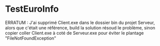 # TestEuroInfo

ERRATUM : J'ai supprimé Client.exe dans le dossier bin du projet Serveur, alors que c'était une référence, build la solution résoud le problème, sinon copier coller Client.exe à coté de Serveur.exe pour éviter le plantage "FileNotFoundException"
